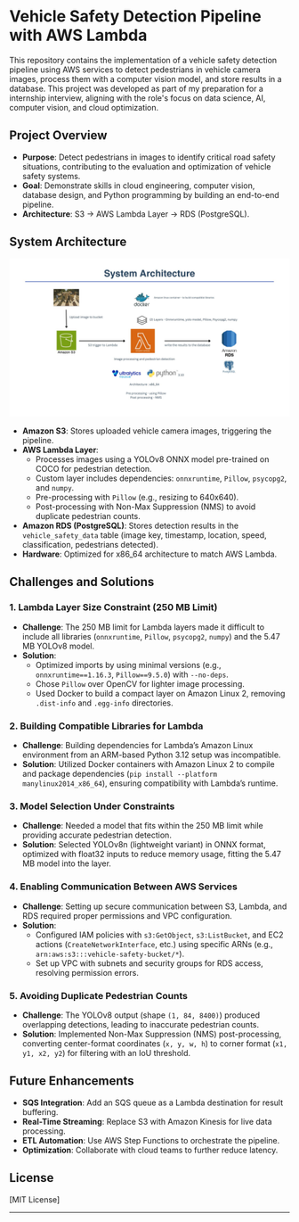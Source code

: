 # Vehicle Safety Detection Pipeline with AWS Lambda

This repository contains the implementation of a vehicle safety detection pipeline using AWS services to detect pedestrians in vehicle camera images, process them with a computer vision model, and store results in a database. This project was developed as part of my preparation for a internship interview, aligning with the role's focus on data science, AI, computer vision, and cloud optimization.

## Project Overview

- **Purpose**: Detect pedestrians in images to identify critical road safety situations, contributing to the evaluation and optimization of vehicle safety systems.
- **Goal**: Demonstrate skills in cloud engineering, computer vision, database design, and Python programming by building an end-to-end pipeline.
- **Architecture**: S3 → AWS Lambda Layer → RDS (PostgreSQL).

## System Architecture

![Architecture Diagram](test/images/architecture.jpg)

- **Amazon S3**: Stores uploaded vehicle camera images, triggering the pipeline.
- **AWS Lambda Layer**: 
  - Processes images using a YOLOv8 ONNX model pre-trained on COCO for pedestrian detection.
  - Custom layer includes dependencies: `onnxruntime`, `Pillow`, `psycopg2`, and `numpy`.
  - Pre-processing with `Pillow` (e.g., resizing to 640x640).
  - Post-processing with Non-Max Suppression (NMS) to avoid duplicate pedestrian counts.
- **Amazon RDS (PostgreSQL)**: Stores detection results in the `vehicle_safety_data` table (image key, timestamp, location, speed, classification, pedestrians detected).
- **Hardware**: Optimized for x86_64 architecture to match AWS Lambda.

## Challenges and Solutions

### 1. Lambda Layer Size Constraint (250 MB Limit)
- **Challenge**: The 250 MB limit for Lambda layers made it difficult to include all libraries (`onnxruntime`, `Pillow`, `psycopg2`, `numpy`) and the 5.47 MB YOLOv8 model.
- **Solution**: 
  - Optimized imports by using minimal versions (e.g., `onnxruntime==1.16.3`, `Pillow==9.5.0`) with `--no-deps`.
  - Chose `Pillow` over OpenCV for lighter image processing.
  - Used Docker to build a compact layer on Amazon Linux 2, removing `.dist-info` and `.egg-info` directories.

### 2. Building Compatible Libraries for Lambda
- **Challenge**: Building dependencies for Lambda’s Amazon Linux environment from an ARM-based Python 3.12 setup was incompatible.
- **Solution**: Utilized Docker containers with Amazon Linux 2 to compile and package dependencies (`pip install --platform manylinux2014_x86_64`), ensuring compatibility with Lambda’s runtime.

### 3. Model Selection Under Constraints
- **Challenge**: Needed a model that fits within the 250 MB limit while providing accurate pedestrian detection.
- **Solution**: Selected YOLOv8n (lightweight variant) in ONNX format, optimized with float32 inputs to reduce memory usage, fitting the 5.47 MB model into the layer.

### 4. Enabling Communication Between AWS Services
- **Challenge**: Setting up secure communication between S3, Lambda, and RDS required proper permissions and VPC configuration.
- **Solution**: 
  - Configured IAM policies with `s3:GetObject`, `s3:ListBucket`, and EC2 actions (`CreateNetworkInterface`, etc.) using specific ARNs (e.g., `arn:aws:s3:::vehicle-safety-bucket/*`).
  - Set up VPC with subnets and security groups for RDS access, resolving permission errors.

### 5. Avoiding Duplicate Pedestrian Counts
- **Challenge**: The YOLOv8 output (shape `(1, 84, 8400)`) produced overlapping detections, leading to inaccurate pedestrian counts.
- **Solution**: Implemented Non-Max Suppression (NMS) post-processing, converting center-format coordinates (`x, y, w, h`) to corner format (`x1, y1, x2, y2`) for filtering with an IoU threshold.


## Future Enhancements

- **SQS Integration**: Add an SQS queue as a Lambda destination for result buffering.
- **Real-Time Streaming**: Replace S3 with Amazon Kinesis for live data processing.
- **ETL Automation**: Use AWS Step Functions to orchestrate the pipeline.
- **Optimization**: Collaborate with cloud teams to further reduce latency.


## License

[MIT License] 

---
